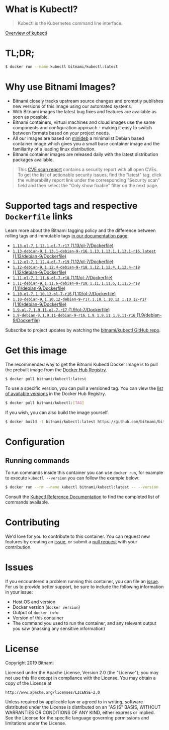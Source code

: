 
# What is Kubectl?

> Kubectl is the Kubernetes command line interface.

[Overview of kubectl](https://kubernetes.io/docs/reference/kubectl/overview/)

# TL;DR;

```bash
$ docker run --name kubectl bitnami/kubectl:latest
```

# Why use Bitnami Images?

* Bitnami closely tracks upstream source changes and promptly publishes new versions of this image using our automated systems.
* With Bitnami images the latest bug fixes and features are available as soon as possible.
* Bitnami containers, virtual machines and cloud images use the same components and configuration approach - making it easy to switch between formats based on your project needs.
* All our images are based on [minideb](https://github.com/bitnami/minideb) a minimalist Debian based container image which gives you a small base container image and the familiarity of a leading linux distribution.
* Bitnami container images are released daily with the latest distribution packages available.


> This [CVE scan report](https://quay.io/repository/bitnami/kubectl?tab=tags) contains a security report with all open CVEs. To get the list of actionable security issues, find the "latest" tag, click the vulnerability report link under the corresponding "Security scan" field and then select the "Only show fixable" filter on the next page.

# Supported tags and respective `Dockerfile` links

Learn more about the Bitnami tagging policy and the difference between rolling tags and immutable tags [in our documentation page](https://docs.bitnami.com/containers/how-to/understand-rolling-tags-containers/).


* [`1.13-ol-7`, `1.13.1-ol-7-r17` (1.13/ol-7/Dockerfile)](https://github.com/bitnami/bitnami-docker-kubectl/blob/1.13.1-ol-7-r17/1.13/ol-7/Dockerfile)
* [`1.13-debian-9`, `1.13.1-debian-9-r16`, `1.13`, `1.13.1`, `1.13.1-r16`, `latest` (1.13/debian-9/Dockerfile)](https://github.com/bitnami/bitnami-docker-kubectl/blob/1.13.1-debian-9-r16/1.13/debian-9/Dockerfile)
* [`1.12-ol-7`, `1.12.4-ol-7-r19` (1.12/ol-7/Dockerfile)](https://github.com/bitnami/bitnami-docker-kubectl/blob/1.12.4-ol-7-r19/1.12/ol-7/Dockerfile)
* [`1.12-debian-9`, `1.12.4-debian-9-r18`, `1.12`, `1.12.4`, `1.12.4-r18` (1.12/debian-9/Dockerfile)](https://github.com/bitnami/bitnami-docker-kubectl/blob/1.12.4-debian-9-r18/1.12/debian-9/Dockerfile)
* [`1.11-ol-7`, `1.11.6-ol-7-r18` (1.11/ol-7/Dockerfile)](https://github.com/bitnami/bitnami-docker-kubectl/blob/1.11.6-ol-7-r18/1.11/ol-7/Dockerfile)
* [`1.11-debian-9`, `1.11.6-debian-9-r18`, `1.11`, `1.11.6`, `1.11.6-r18` (1.11/debian-9/Dockerfile)](https://github.com/bitnami/bitnami-docker-kubectl/blob/1.11.6-debian-9-r18/1.11/debian-9/Dockerfile)
* [`1.10-ol-7`, `1.10.12-ol-7-r16` (1.10/ol-7/Dockerfile)](https://github.com/bitnami/bitnami-docker-kubectl/blob/1.10.12-ol-7-r16/1.10/ol-7/Dockerfile)
* [`1.10-debian-9`, `1.10.12-debian-9-r17`, `1.10`, `1.10.12`, `1.10.12-r17` (1.10/debian-9/Dockerfile)](https://github.com/bitnami/bitnami-docker-kubectl/blob/1.10.12-debian-9-r17/1.10/debian-9/Dockerfile)
* [`1.9-ol-7`, `1.9.11-ol-7-r17` (1.9/ol-7/Dockerfile)](https://github.com/bitnami/bitnami-docker-kubectl/blob/1.9.11-ol-7-r17/1.9/ol-7/Dockerfile)
* [`1.9-debian-9`, `1.9.11-debian-9-r16`, `1.9`, `1.9.11`, `1.9.11-r16` (1.9/debian-9/Dockerfile)](https://github.com/bitnami/bitnami-docker-kubectl/blob/1.9.11-debian-9-r16/1.9/debian-9/Dockerfile)

Subscribe to project updates by watching the [bitnami/kubectl GitHub repo](https://github.com/bitnami/bitnami-docker-kubectl).

# Get this image

The recommended way to get the Bitnami Kubectl Docker Image is to pull the prebuilt image from the [Docker Hub Registry](https://hub.docker.com/r/bitnami/kubectl).

```bash
$ docker pull bitnami/kubectl:latest
```

To use a specific version, you can pull a versioned tag. You can view the [list of available versions](https://hub.docker.com/r/bitnami/kubectl/tags/) in the Docker Hub Registry.

```bash
$ docker pull bitnami/kubectl:[TAG]
```

If you wish, you can also build the image yourself.

```bash
$ docker build -t bitnami/kubectl:latest https://github.com/bitnami/bitnami-docker-kubectl.git
```

# Configuration

## Running commands

To run commands inside this container you can use `docker run`, for example to execute `kubectl --version` you can follow the example below:

```bash
$ docker run --rm --name kubectl bitnami/kubectl:latest -- --version
```

Consult the [Kubectl Reference Documentation](https://kubernetes.io/docs/reference/generated/kubectl/kubectl-commands) to find the completed list of commands available.

# Contributing

We'd love for you to contribute to this container. You can request new features by creating an [issue](https://github.com/bitnami/bitnami-docker-kubectl/issues), or submit a [pull request](https://github.com/bitnami/bitnami-docker-kubectl/pulls) with your contribution.

# Issues

If you encountered a problem running this container, you can file an [issue](https://github.com/bitnami/bitnami-docker-kubectl/issues). For us to provide better support, be sure to include the following information in your issue:

- Host OS and version
- Docker version (`docker version`)
- Output of `docker info`
- Version of this container
- The command you used to run the container, and any relevant output you saw (masking any sensitive information)

# License

Copyright 2019 Bitnami

Licensed under the Apache License, Version 2.0 (the "License");
you may not use this file except in compliance with the License.
You may obtain a copy of the License at

    http://www.apache.org/licenses/LICENSE-2.0

Unless required by applicable law or agreed to in writing, software
distributed under the License is distributed on an "AS IS" BASIS,
WITHOUT WARRANTIES OR CONDITIONS OF ANY KIND, either express or implied.
See the License for the specific language governing permissions and
limitations under the License.
